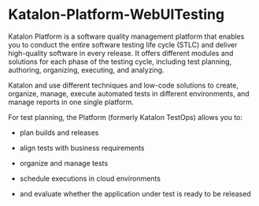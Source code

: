 # Katalon-Platform-WebUITesting

Katalon Platform is a software quality management platform that enables you to conduct the entire software testing life cycle (STLC) and deliver high-quality software in every release. It offers different modules and solutions for each phase of the testing cycle, including test planning, authoring, organizing, executing, and analyzing.

Katalon and use different techniques and low-code solutions to create, organize, manage, execute automated tests in different environments, and manage reports in one single platform.

For test planning, the Platform (formerly Katalon TestOps) allows you to:

- plan builds and releases

- align tests with business requirements

- organize and manage tests

- schedule executions in cloud environments

- and evaluate whether the application under test is ready to be released